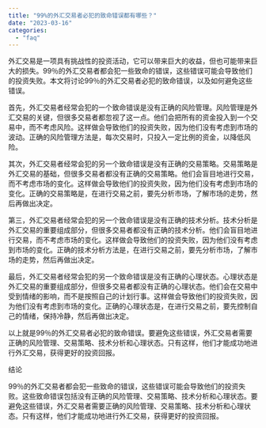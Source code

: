 ```yaml
---
title: "99%的外汇交易者必犯的致命错误都有哪些？"
date: "2023-03-16"
categories: 
  - "faq"
---
```


外汇交易是一项具有挑战性的投资活动，它可以带来巨大的收益，但也可能带来巨大的损失。99％的外汇交易者都会犯一些致命的错误，这些错误可能会导致他们的投资失败。本文将讨论99％的外汇交易者必犯的致命错误，以及如何避免这些错误。

首先，外汇交易者经常会犯的一个致命错误是没有正确的风险管理。风险管理是外汇交易的关键，但很多交易者都忽视了这一点。他们会把所有的资金投入到一个交易中，而不考虑风险。这样做会导致他们的投资失败，因为他们没有考虑到市场的波动。正确的风险管理方法是，每次交易时，只投入一定比例的资金，以降低风险。

其次，外汇交易者经常会犯的另一个致命错误是没有正确的交易策略。交易策略是外汇交易的基础，但很多交易者都没有正确的交易策略。他们会盲目地进行交易，而不考虑市场的变化。这样做会导致他们的投资失败，因为他们没有考虑到市场的变化。正确的交易策略是，在进行交易之前，要先分析市场，了解市场的走势，然后再做出决定。

第三，外汇交易者经常会犯的另一个致命错误是没有正确的技术分析。技术分析是外汇交易的重要组成部分，但很多交易者都没有正确的技术分析。他们会盲目地进行交易，而不考虑市场的变化。这样做会导致他们的投资失败，因为他们没有考虑到市场的变化。正确的技术分析方法是，在进行交易之前，要先分析市场，了解市场的走势，然后再做出决定。

最后，外汇交易者经常会犯的另一个致命错误是没有正确的心理状态。心理状态是外汇交易的重要组成部分，但很多交易者都没有正确的心理状态。他们会在交易中受到情绪的影响，而不是按照自己的计划行事。这样做会导致他们的投资失败，因为他们没有考虑到市场的变化。正确的心理状态是，在进行交易之前，要先控制自己的情绪，保持冷静，然后再做出决定。

以上就是99％的外汇交易者必犯的致命错误。要避免这些错误，外汇交易者需要正确的风险管理、交易策略、技术分析和心理状态。只有这样，他们才能成功地进行外汇交易，获得更好的投资回报。

结论

99％的外汇交易者都会犯一些致命的错误，这些错误可能会导致他们的投资失败。这些致命错误包括没有正确的风险管理、交易策略、技术分析和心理状态。要避免这些错误，外汇交易者需要正确的风险管理、交易策略、技术分析和心理状态。只有这样，他们才能成功地进行外汇交易，获得更好的投资回报。
